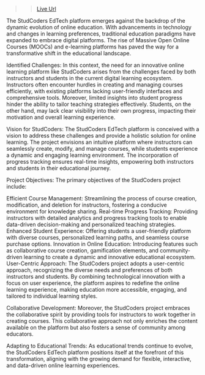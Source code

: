 >>[Live Url](https://studynotion-frontend-amber.vercel.app/)

The StudCoders EdTech platform emerges against the backdrop of the dynamic evolution of online education. With advancements in technology and changes in learning preferences, traditional education paradigms have expanded to embrace digital platforms. The rise of Massive Open Online Courses (MOOCs) and e-learning platforms has paved the way for a transformative shift in the educational landscape.

Identified Challenges:
In this context, the need for an innovative online learning platform like StudCoders arises from the challenges faced by both instructors and students in the current digital learning ecosystem. Instructors often encounter hurdles in creating and managing courses efficiently, with existing platforms lacking user-friendly interfaces and comprehensive tools. Moreover, limited insights into student progress hinder the ability to tailor teaching strategies effectively. Students, on the other hand, may lack clear visibility into their own progress, impacting their motivation and overall learning experience.

Vision for StudCoders:
The StudCoders EdTech platform is conceived with a vision to address these challenges and provide a holistic solution for online learning. The project envisions an intuitive platform where instructors can seamlessly create, modify, and manage courses, while students experience a dynamic and engaging learning environment. The incorporation of progress tracking ensures real-time insights, empowering both instructors and students in their educational journey.

Project Objectives:
The primary objectives of the StudCoders project include:

Efficient Course Management: Streamlining the process of course creation, modification, and deletion for instructors, fostering a conducive environment for knowledge sharing.
Real-time Progress Tracking: Providing instructors with detailed analytics and progress tracking tools to enable data-driven decision-making and personalized teaching strategies.
Enhanced Student Experience: Offering students a user-friendly platform with diverse courses, personalized learning paths, and seamless course purchase options.
Innovation in Online Education: Introducing features such as collaborative course creation, gamification elements, and community-driven learning to create a dynamic and innovative educational ecosystem.
User-Centric Approach:
The StudCoders project adopts a user-centric approach, recognizing the diverse needs and preferences of both instructors and students. By combining technological innovation with a focus on user experience, the platform aspires to redefine the online learning experience, making education more accessible, engaging, and tailored to individual learning styles.

Collaborative Development:
Moreover, the StudCoders project embraces the collaborative spirit by providing tools for instructors to work together in creating courses. This collaborative approach not only enriches the content available on the platform but also fosters a sense of community among educators.

Adapting to Educational Trends:
As educational trends continue to evolve, the StudCoders EdTech platform positions itself at the forefront of this transformation, aligning with the growing demand for flexible, interactive, and data-driven online learning experiences.

